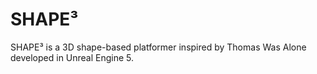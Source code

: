 # SHAPE³
SHAPE³ is a 3D shape-based platformer inspired by Thomas Was Alone developed in Unreal Engine 5.
